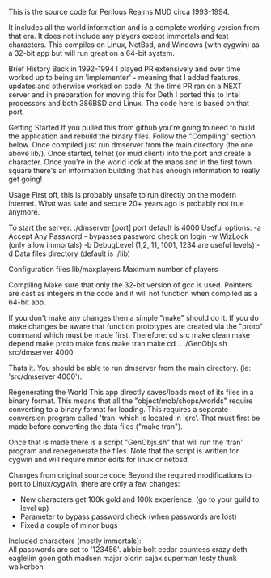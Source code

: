 This is the source code for Perilous Realms MUD circa 1993-1994.

It includes all the world information and is a complete working
version from that era.   It does not include any players except
immortals and test characters.  This compiles on Linux, NetBsd,
and Windows (with cygwin) as a 32-bit app but will run great on
a 64-bit system.

Brief History
Back in 1992-1994 I played PR extensively and over time worked
up to being an 'implementer' - meaning that I added features, 
updates and otherwise worked on code.  At the time PR ran on a
NEXT server and in preparation for moving this for Deth I ported 
this to Intel processors and both 386BSD and Linux.  The code 
here is based on that port.

Getting Started
If you pulled this from github you're going to need to build 
the application and rebuild the binary files.  Follow the 
"Compiling" section below.  Once compiled just run dmserver
from the main directory (the one above lib/).
Once started, telnet (or mud client) into the port and create
a character.  Once you're in the world look at the maps and
in the first town square there's an information building that
has enough information to really get going!

Usage
First off, this is probably unsafe to run directly on the 
modern internet.  What was safe and secure 20+ years ago is 
probably not true anymore.

To start the server:
./dmserver [port]
port default is 4000
Useful options:
-a Accept Any Password - bypasses password check on login
-w WizLock  (only allow immortals)
-b DebugLevel (1,2, 11, 1001, 1234 are useful levels)
-d Data files directory (default is ./lib)

Configuration files
lib/maxplayers    Maximum number of players

Compiling
Make sure that only the 32-bit version of gcc is used.  Pointers
are cast as integers in the code and it will not function when 
compiled as a 64-bit app.

If you don't make any changes then a simple "make" should do it.
If you do make changes be aware that function prototypes are 
created via the "proto" command which must be made first. 
Therefore:
cd src
make clean
make depend
make proto
make fcns
make tran
make
cd ..
./GenObjs.sh
src/dmserver 4000

Thats it. You should be able to run dmserver from the main
directory.  (ie: 'src/dmserver 4000').

Regenerating the World
This app directly saves/loads most of its files in a binary
format.  This means that all the "object/mob/shops/worlds"
require converting to a binary format for loading.  This requires
a separate conversion program called 'tran' which is located
in 'src'.  That must first be made before converting the
data files ("make tran").

Once that is made there is a script "GenObjs.sh" that will
run the 'tran' program and renegenerate the files.  Note that
the script is written for cygwin and will require minor edits
for linux or netbsd.  

Changes from original source code
Beyond the required modifications to port to Linux/cygwin,
there are only a few changes:
* New characters get 100k gold and 100k experience.  (go to 
  your guild to level up)
* Parameter to bypass password check (when passwords are lost)
* Fixed a couple of minor bugs

Included characters (mostly immortals):  
All passwords are set to '123456'.
	abbie
	bolt
	cedar
	countess
	crazy
	deth
	eaglelim
	goon
	goth
	madsen
	major
	olorin
	sajax
	superman
	testy
	thunk
	walkerboh




